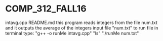 # COMP_312_FALL16
intavg.cpp README.md
this program reads integers from the file num.txt and it outputs the average of the integers
input file "num.txt"
to run file in terminal type:
  "g++ -o runMe intavg.cpp"
  "ls"
  "./runMe num.txt" 

